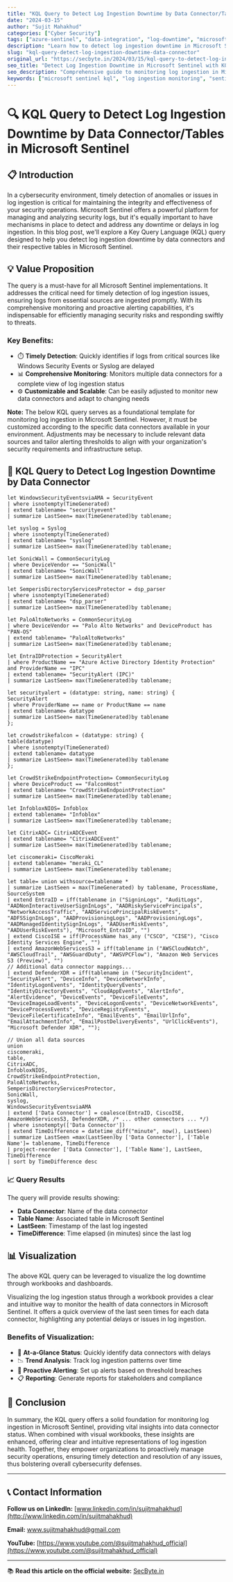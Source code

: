 ```yaml
---
title: "KQL Query to Detect Log Ingestion Downtime by Data Connector/Tables in Microsoft Sentinel"
date: "2024-03-15"
author: "Sujit Mahakhud"
categories: ["Cyber Security"]
tags: ["azure-sentinel", "data-integration", "log-downtime", "microsoft-sentinel", "siem", "kql", "monitoring"]
description: "Learn how to detect log ingestion downtime in Microsoft Sentinel using a comprehensive KQL query. Monitor multiple data connectors, identify delays, and ensure timely threat detection with customizable alerting thresholds."
slug: "kql-query-detect-log-ingestion-downtime-data-connector"
original_url: "https://secbyte.in/2024/03/15/kql-query-to-detect-log-ingestion-downtime-by-data-connector-tables-in-microsoft-sentinel/"
seo_title: "Detect Log Ingestion Downtime in Microsoft Sentinel with KQL | SecByte"
seo_description: "Comprehensive guide to monitoring log ingestion in Microsoft Sentinel. Use this customizable KQL query to detect delays across multiple data connectors and ensure continuous security monitoring."
keywords: ["microsoft sentinel kql", "log ingestion monitoring", "sentinel downtime detection", "data connector monitoring", "kql query sentinel", "log ingestion delay", "sentinel data connectors", "siem monitoring"]
---
```


# 🔍 KQL Query to Detect Log Ingestion Downtime by Data Connector/Tables in Microsoft Sentinel

## 📋 Introduction

In a cybersecurity environment, timely detection of anomalies or issues in log ingestion is critical for maintaining the integrity and effectiveness of your security operations. Microsoft Sentinel offers a powerful platform for managing and analyzing security logs, but it's equally important to have mechanisms in place to detect and address any downtime or delays in log ingestion. In this blog post, we'll explore a Key Query Language (KQL) query designed to help you detect log ingestion downtime by data connectors and their respective tables in Microsoft Sentinel.

## 💡 Value Proposition

The query is a must-have for all Microsoft Sentinel implementations. It addresses the critical need for timely detection of log ingestion issues, ensuring logs from essential sources are ingested promptly. With its comprehensive monitoring and proactive alerting capabilities, it's indispensable for efficiently managing security risks and responding swiftly to threats.

### Key Benefits:

- ⏱️ **Timely Detection**: Quickly identifies if logs from critical sources like Windows Security Events or Syslog are delayed
- 📊 **Comprehensive Monitoring**: Monitors multiple data connectors for a complete view of log ingestion status
- ⚙️ **Customizable and Scalable**: Can be easily adjusted to monitor new data connectors and adapt to changing needs

**Note:** The below KQL query serves as a foundational template for monitoring log ingestion in Microsoft Sentinel. However, it must be customized according to the specific data connectors available in your environment. Adjustments may be necessary to include relevant data sources and tailor alerting thresholds to align with your organization's security requirements and infrastructure setup.

## 🔧 KQL Query to Detect Log Ingestion Downtime by Data Connector

```kql
let WindowsSecurityEventsviaAMA = SecurityEvent
| where isnotempty(TimeGenerated)
| extend tablename= "securityevent"
| summarize LastSeen= max(TimeGenerated)by tablename;

let syslog = Syslog
| where isnotempty(TimeGenerated)
| extend tablename= "syslog"
| summarize LastSeen= max(TimeGenerated)by tablename;

let SonicWall = CommonSecurityLog
| where DeviceVendor == "SonicWall"
| extend tablename= "SonicWall"
| summarize LastSeen= max(TimeGenerated)by tablename;

let SemperisDirectoryServicesProtector = dsp_parser
| where isnotempty(TimeGenerated)
| extend tablename= "dsp_parser"
| summarize LastSeen= max(TimeGenerated)by tablename;

let PaloAltoNetworks = CommonSecurityLog
| where DeviceVendor == "Palo Alto Networks" and DeviceProduct has "PAN-OS"
| extend tablename= "PaloAltoNetworks"
| summarize LastSeen= max(TimeGenerated)by tablename;

let EntraIDProtection = SecurityAlert
| where ProductName == "Azure Active Directory Identity Protection" and ProviderName == "IPC"
| extend tablename= "SecurityAlert (IPC)"
| summarize LastSeen= max(TimeGenerated)by tablename;

let securityalert = (datatype: string, name: string) {
SecurityAlert
| where ProviderName == name or ProductName == name
| extend tablename= datatype
| summarize LastSeen= max(TimeGenerated)by tablename
};

let crowdstrikefalcon = (datatype: string) {
table(datatype)
| where isnotempty(TimeGenerated)
| extend tablename= datatype
| summarize LastSeen= max(TimeGenerated)by tablename
};

let CrowdStrikeEndpointProtection= CommonSecurityLog
| where DeviceProduct == "FalconHost"
| extend tablename= "CrowdStrikeEndpointProtection"
| summarize LastSeen= max(TimeGenerated)by tablename;

let InfobloxNIOS= Infoblox
| extend tablename= "Infoblox"
| summarize LastSeen= max(TimeGenerated)by tablename;

let CitrixADC= CitrixADCEvent
| extend tablename= "CitrixADCEvent"
| summarize LastSeen= max(TimeGenerated)by tablename;

let ciscomeraki= CiscoMeraki
| extend tablename= "meraki_CL"
| summarize LastSeen= max(TimeGenerated)by tablename;

let table= union withsource=tablename *
| summarize LastSeen = max(TimeGenerated) by tablename, ProcessName, SourceSystem
| extend EntraID = iff(tablename in ("SigninLogs", "AuditLogs", "AADNonInteractiveUserSignInLogs", "AADRiskyServicePrincipals", "NetworkAccessTraffic", "AADServicePrincipalRiskEvents", "ADFSSignInLogs", "AADProvisioningLogs", "AADProvisioningLogs", "AADManagedIdentitySignInLogs", "AADUserRiskEvents", "AADUserRiskEvents"), "Microsoft_EntraID", "")
| extend CiscoISE = iff(ProcessName has_any ("CSCO", "CISE"), "Cisco Identity Services Engine", "")
| extend AmazonWebServicesS3 = iff(tablename in ("AWSCloudWatch", "AWSCloudTrail", "AWSGuardDuty", "AWSVPCFlow"), "Amazon Web Services S3 (Preview)", "")
// Additional data connector mappings...
| extend DefenderXDR = iff(tablename in ("SecurityIncident", "SecurityAlert", "DeviceInfo", "DeviceNetworkInfo", "IdentityLogonEvents", "IdentityQueryEvents", "IdentityDirectoryEvents", "CloudAppEvents", "AlertInfo", "AlertEvidence", "DeviceEvents", "DeviceFileEvents", "DeviceImageLoadEvents", "DeviceLogonEvents", "DeviceNetworkEvents", "DeviceProcessEvents", "DeviceRegistryEvents", "DeviceFileCertificateInfo", "EmailEvents", "EmailUrlInfo", "EmailAttachmentInfo", "EmailPostDeliveryEvents", "UrlClickEvents"), "Microsoft Defender XDR", "");

// Union all data sources
union
ciscomeraki,
table,
CitrixADC,
InfobloxNIOS,
CrowdStrikeEndpointProtection,
PaloAltoNetworks,
SemperisDirectoryServicesProtector,
SonicWall,
syslog,
WindowsSecurityEventsviaAMA
| extend ['Data Connector'] = coalesce(EntraID, CiscoISE, AmazonWebServicesS3, DefenderXDR, /* ... other connectors ... */)
| where isnotempty(['Data Connector'])
| extend TimeDifference = datetime_diff("minute", now(), LastSeen)
| summarize LastSeen =max(LastSeen)by ['Data Connector'], ['Table Name']= tablename, TimeDifference
| project-reorder ['Data Connector'], ['Table Name'], LastSeen, TimeDifference
| sort by TimeDifference desc
```

### 📈 Query Results

The query will provide results showing:
- **Data Connector**: Name of the data connector
- **Table Name**: Associated table in Microsoft Sentinel
- **LastSeen**: Timestamp of the last log ingested
- **TimeDifference**: Time elapsed (in minutes) since the last log

## 📊 Visualization

The above KQL query can be leveraged to visualize the log downtime through workbooks and dashboards.

Visualizing the log ingestion status through a workbook provides a clear and intuitive way to monitor the health of data connectors in Microsoft Sentinel. It offers a quick overview of the last seen times for each data connector, highlighting any potential delays or issues in log ingestion.

### Benefits of Visualization:
- 🎯 **At-a-Glance Status**: Quickly identify data connectors with delays
- 📉 **Trend Analysis**: Track log ingestion patterns over time
- 🚨 **Proactive Alerting**: Set up alerts based on threshold breaches
- 📋 **Reporting**: Generate reports for stakeholders and compliance

## 🎯 Conclusion

In summary, the KQL query offers a solid foundation for monitoring log ingestion in Microsoft Sentinel, providing vital insights into data connector status. When combined with visual workbooks, these insights are enhanced, offering clear and intuitive representations of log ingestion health. Together, they empower organizations to proactively manage security operations, ensuring timely detection and resolution of any issues, thus bolstering overall cybersecurity defenses.

---

## 📞 Contact Information

**Follow us on LinkedIn:** [www.linkedin.com/in/sujitmahakhud](http://www.linkedin.com/in/sujitmahakhud)

**Email:** www.sujitmahakhud@gmail.com

**YouTube:** [https://www.youtube.com/@sujitmahakhud_official](https://www.youtube.com/@sujitmahakhud_official)

---

📚 **Read this article on the official website:** [SecByte.in](https://secbyte.in/2024/03/15/kql-query-to-detect-log-ingestion-downtime-by-data-connector-tables-in-microsoft-sentinel/)
